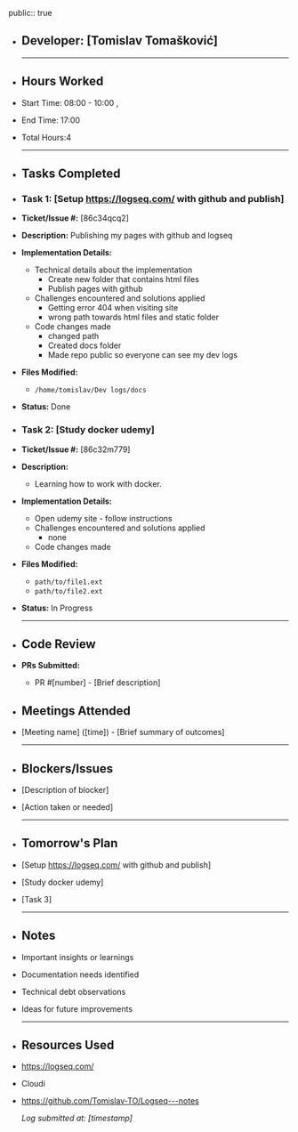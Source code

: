 public:: true

- ## Developer: [Tomislav Tomašković]
  
  ---
- ## Hours Worked
- Start Time: 08:00 - 10:00 ,
- End Time: 17:00
- Total Hours:4
  
  ---
- ## Tasks Completed
- ### Task 1: [Setup https://logseq.com/ with github and publish]
- **Ticket/Issue #:** [86c34qcq2]
- **Description:** Publishing my pages with github and logseq
- **Implementation Details:**
	- Technical details about the implementation
		- Create new folder that contains html files
		- Publish pages with github
	- Challenges encountered and solutions applied
		- Getting error 404 when visiting site
		- wrong path towards html files and static folder
	- Code changes made
		- changed path
		- Created docs folder
		- Made repo public so everyone can see my dev logs
- **Files Modified:**
	- `/home/tomislav/Dev logs/docs`
- **Status:** Done
- ### Task 2: [Study docker udemy]
- **Ticket/Issue #:** [86c32m779]
- **Description:**
	- Learning how to work with docker.
- **Implementation Details:**
	- Open udemy site - follow instructions
	- Challenges encountered and solutions applied
		- none
	- Code changes made
- **Files Modified:**
	- `path/to/file1.ext`
	- `path/to/file2.ext`
- **Status:** In Progress
  
  ---
- ## Code Review
- **PRs Submitted:**
	- PR #[number] - [Brief description]
- ## Meetings Attended
- [Meeting name] ([time]) - [Brief summary of outcomes]
  
  ---
- ## Blockers/Issues
- [Description of blocker]
- [Action taken or needed]
  
  ---
- ## Tomorrow's Plan
- [Setup https://logseq.com/ with github and publish]
- [Study docker udemy]
- [Task 3]
  
  ---
- ## Notes
- Important insights or learnings
- Documentation needs identified
- Technical debt observations
- Ideas for future improvements
  
  ---
- ## Resources Used
- https://logseq.com/
- Cloudi
- https://github.com/Tomislav-TO/Logseq---notes
  
  *Log submitted at: [timestamp]*